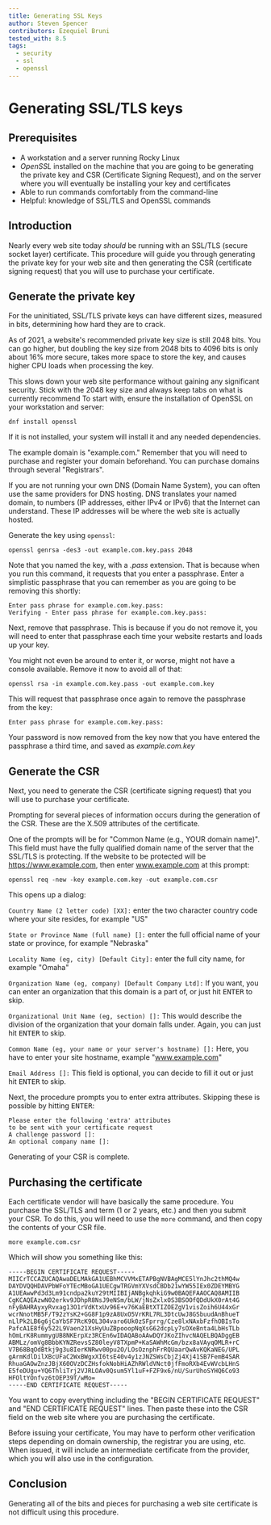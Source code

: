 ```yaml
---
title: Generating SSL Keys
author: Steven Spencer
contributors: Ezequiel Bruni
tested_with: 8.5
tags:
  - security
  - ssl
  - openssl
---
```

  
# Generating SSL/TLS keys

## Prerequisites

* A workstation and a server running Rocky Linux 
* _OpenSSL_ installed on the machine that you are going to be generating the private key and CSR (Certificate Signing Request), and on the server where you will eventually be installing your key and certificates
* Able to run commands comfortably from the command-line
* Helpful: knowledge of SSL/TLS and OpenSSL commands


## Introduction

Nearly every web site today _should_ be running with an SSL/TLS (secure socket layer) certificate. This procedure will guide you through generating the private key for your web site and then generating the CSR (certificate signing request) that you will use to purchase your certificate.

## Generate the private key

For the uninitiated, SSL/TLS private keys can have different sizes, measured in bits, determining how hard they are to crack.

As of 2021, a website's recommended private key size is still 2048 bits. You can go higher, but doubling the key size from 2048 bits to 4096 bits is only about 16% more secure, takes more space to store the key, and causes higher CPU loads when processing the key.

This slows down your web site performance without gaining any significant security. Stick with the 2048 key size and always keep tabs on what is currently recommend
To start with, ensure the installation of OpenSSL on your workstation and server:

`dnf install openssl`

If it is not installed, your system will install it and any needed dependencies.

The example domain is "example.com." Remember that you will need to purchase and register your domain beforehand. You can purchase domains through several "Registrars".

If you are not running your own DNS (Domain Name System), you can often use the same providers for DNS hosting. DNS translates your named domain, to numbers (IP addresses, either IPv4 or IPv6) that the Internet can understand. These IP addresses will be where the web site is actually hosted.

Generate the key using `openssl`:

`openssl genrsa -des3 -out example.com.key.pass 2048`

Note that you named the key, with a *.pass* extension. That is because when you run this command, it requests that you enter a passphrase. Enter a simplistic passphrase that you can remember as you are going to be removing this shortly:

```
Enter pass phrase for example.com.key.pass:
Verifying - Enter pass phrase for example.com.key.pass:
```

Next, remove that passphrase. This is because if you do not remove it, you will need to enter that passphrase each time your website restarts and loads up your key.

You might not even be around to enter it, or worse, might not have a console available. Remove it now to avoid all of that:

`openssl rsa -in example.com.key.pass -out example.com.key`

This will request that passphrase once again to remove the passphrase from the key:

`Enter pass phrase for example.com.key.pass:`

Your password is now removed from the key now that you have entered the passphrase a third time, and saved as *example.com.key*

## Generate the CSR

Next, you need to generate the CSR (certificate signing request) that you will use to purchase your certificate.

Prompting for several pieces of information occurs during the generation of the CSR. These are the X.509 attributes of the certificate.

One of the prompts will be for "Common Name (e.g., YOUR domain name)". This field must have the fully qualified domain name of the server that the SSL/TLS is protecting. If the website to be protected will be https://www.example.com, then enter www.example.com at this prompt:

`openssl req -new -key example.com.key -out example.com.csr`

This opens up a dialog:

`Country Name (2 letter code) [XX]:` enter the two character country code where your site resides, for example "US"

`State or Province Name (full name) []:` enter the full official name of your state or province, for example "Nebraska"

`Locality Name (eg, city) [Default City]:` enter the full city name, for example "Omaha"

`Organization Name (eg, company) [Default Company Ltd]:` If you want, you can enter an organization that this domain is a part of, or just hit <kbd>ENTER</kbd> to skip.

`Organizational Unit Name (eg, section) []:` This would describe the division of the organization that your domain falls under. Again, you can just hit <kbd>ENTER</kbd> to skip.

`Common Name (eg, your name or your server's hostname) []:` Here, you have to enter your site hostname, example "www.example.com"

`Email Address []:` This field is optional, you can decide to fill it out or just hit <kbd>ENTER</kbd> to skip.

Next, the procedure prompts you to enter extra attributes. Skipping these is possible by hitting <kbd>ENTER</kbd>:

```
Please enter the following 'extra' attributes
to be sent with your certificate request
A challenge password []:
An optional company name []:
```

Generating of your CSR is complete.

## Purchasing the certificate

Each certificate vendor will have basically the same procedure. You purchase the SSL/TLS and term (1 or 2 years, etc.) and then you submit your CSR. To do this, you will need to use the `more` command, and then copy the contents of your CSR file.

`more example.com.csr`

Which will show you something like this:

```
-----BEGIN CERTIFICATE REQUEST-----
MIICrTCCAZUCAQAwaDELMAkGA1UEBhMCVVMxETAPBgNVBAgMCE5lYnJhc2thMQ4w
DAYDVQQHDAVPbWFoYTEcMBoGA1UECgwTRGVmYXVsdCBDb21wYW55IEx0ZDEYMBYG
A1UEAwwPd3d3Lm91cndpa2kuY29tMIIBIjANBgkqhkiG9w0BAQEFAAOCAQ8AMIIB
CgKCAQEAzwN02erkv9JDhpR8NsJ9eNSm/bLW/jNsZxlxOS3BSOOfQDdUkX0rAt4G
nFyBAHRAyxyRvxag13O1rVdKtxUv96E+v76KaEBtXTIZOEZgV1visZoih6U44xGr
wcrNnotMB5F/T92zYsK2+GG8F1p9zA8UxO5VrKRL7RL3DtcUwJ8GSbuudAnBhueT
nLlPk2LB6g6jCaYbSF7RcK9OL304varo6Uk0zSFprrg/Cze8lxNAxbFzfhOBIsTo
PafcA1E8f6y522L9Vaen21XsHyUuZBpooopNqXsG62dcpLy7sOXeBnta4LbHsTLb
hOmLrK8RummygUB8NKErpXz3RCEn6wIDAQABoAAwDQYJKoZIhvcNAQELBQADggEB
ABMLz/omVg8BbbKYNZRevsSZ80leyV8TXpmP+KaSAWhMcGm/bzx8aVAyqOMLR+rC
V7B68BqOdBtkj9g3u8IerKNRwv00pu2O/LOsOznphFrRQUaarQwAvKQKaNEG/UPL
gArmKdlDilXBcUFaC2WxBWgxXI6tsE40v4y1zJNZSWsCbjZj4Xj41SB7FemB4SAR
RhuaGAOwZnzJBjX60OVzDCZHsfokNobHiAZhRWldVNct0jfFmoRXb4EvWVcbLHnS
E5feDUgu+YQ6ThliTrj2VJRLOAv0Qsum5Yl1uF+FZF9x6/nU/SurUhoSYHQ6Co93
HFOltYOnfvz6tOEP39T/wMo=
-----END CERTIFICATE REQUEST-----
```

You want to copy everything including the "BEGIN CERTIFICATE REQUEST" and "END CERTIFICATE REQUEST" lines. Then paste these into the CSR field on the web site where you are purchasing the certificate.

Before issuing your certificate, You may have to perform other verification steps depending on domain ownership, the registrar you are using, etc. When issued, it will include an intermediate certificate from the provider, which you will also use in the configuration.

## Conclusion

Generating all of the bits and pieces for purchasing a web site certificate is not difficult using this procedure.

